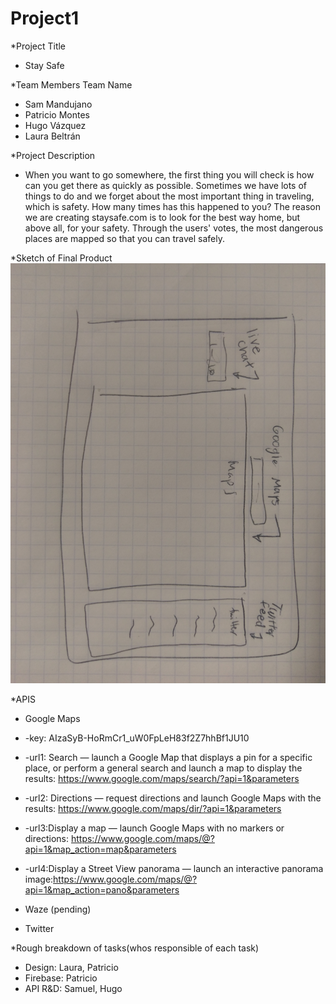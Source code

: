 # Project1
*Project Title
- Stay Safe

*Team Members Team Name
- Sam Mandujano
- Patricio Montes
- Hugo Vázquez
- Laura Beltrán

*Project Description
- When you want to go somewhere, the first thing you will check is how can you get there as quickly as possible. Sometimes we have lots of things to do and we forget about the most important thing in traveling, which is safety. How many times has this happened to you? The reason we are creating staysafe.com is to look for the best way home, but above all, for your safety. Through the users' votes, the most dangerous places are mapped so that you can travel safely.

*Sketch of Final Product
![alt text](https://github.com/hughvzz/Project1/blob/master/IMAG0177.jpg)

*APIS 
- Google Maps
- -key: AIzaSyB-HoRmCr1_uW0FpLeH83f2Z7hhBf1JU10
- -url1: Search — launch a Google Map that displays a pin for a specific place, or perform a general search and launch a map to display the results: https://www.google.com/maps/search/?api=1&parameters 
- -url2: Directions — request directions and launch Google Maps with the results: https://www.google.com/maps/dir/?api=1&parameters
- -url3:Display a map — launch Google Maps with no markers or directions: https://www.google.com/maps/@?api=1&map_action=map&parameters
- -url4:Display a Street View panorama — launch an interactive panorama image:https://www.google.com/maps/@?api=1&map_action=pano&parameters

- Waze (pending)
- Twitter

*Rough breakdown of tasks(whos responsible of each task)
- Design: Laura, Patricio
- Firebase: Patricio
- API R&D: Samuel, Hugo